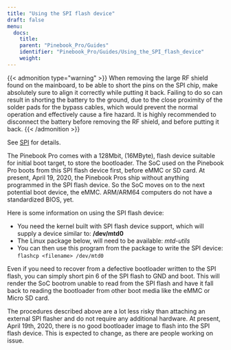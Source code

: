 ```yaml
---
title: "Using the SPI flash device"
draft: false
menu:
  docs:
    title:
    parent: "Pinebook_Pro/Guides"
    identifier: "Pinebook_Pro/Guides/Using_the_SPI_flash_device"
    weight:
---
```


{{< admonition type="warning" >}}
 When removing the large RF shield found on the mainboard, to be able to short the pins on the SPI chip, make absolutely sure to align it correctly while putting it back. Failing to do so can result in shorting the battery to the ground, due to the close proximity of the solder pads for the bypass cables, which would prevent the normal operation and effectively cause a fire hazard. It is highly recommended to disconnect the battery before removing the RF shield, and before putting it back.
{{< /admonition >}}

See [SPI](/documentation/Pinebook_Pro/Features/SPI) for details.

The Pinebook Pro comes with a 128Mbit, (16MByte), flash device suitable for initial boot target, to store the bootloader. The SoC used on the Pinebook Pro boots from this SPI flash device first, before eMMC or SD card. At present, April 19, 2020, the Pinebook Pros ship without anything programmed in the SPI flash device. So the SoC moves on to the next potential boot device, the eMMC. ARM/ARM64 computers do not have a standardized BIOS, yet.

Here is some information on using the SPI flash device:

* You need the kernel built with SPI flash device support, which will supply a device similar to: **/dev/mtd0**
* The Linux package below, will need to be available: _mtd-utils_
* You can then use this program from the package to write the SPI device: `flashcp <filename> /dev/mtd0`

Even if you need to recover from a defective bootloader written to the SPI flash, you can simply short pin 6 of the SPI flash to GND and boot. This will render the SoC bootrom unable to read from the SPI flash and have it fall back to reading the bootloader from other boot media like the eMMC or Micro SD card.

The procedures described above are a lot less risky than attaching an external SPI flasher and do not require any additional hardware. At present, April 19th, 2020, there is no good bootloader image to flash into the SPI flash device. This is expected to change, as there are people working on issue.
